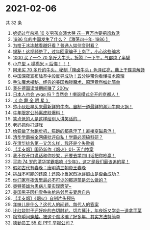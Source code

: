 # 2021-02-06

共 32 条

<!-- BEGIN -->
<!-- 最后更新时间 Sat Feb 06 2021 23:08:06 GMT+0800 (CST) -->

1. [奶奶过年杀鸡 10 岁男孩崩溃大哭
   花一百万也要把鸡救活](https://www.zhihu.com/zvideo/1340641254577709058)
2. [1986 年的中国发生了什么？【激荡四十年· 1986
   】](https://www.zhihu.com/zvideo/1341148019329372160)
3. [为啥王冰冰越看越好看？普通人如何变耐看？](https://www.zhihu.com/zvideo/1341411925465538560)
4. [揭秘！这视频绝了，过年回家骗子上岗了，小心这些骗术](https://www.zhihu.com/zvideo/1341421826631712768)
5. [1000 买了一个 70
   多斤大牛头，折腾了一下午，气都烧了半罐](https://www.zhihu.com/zvideo/1340964952849444864)
6. [小户型 + 榻榻米 = 后悔！！！](https://www.zhihu.com/zvideo/1341382444793184256)
7. [阿米买 70
   多斤的牛头，秘制「辣卤牛头」色泽红亮，蘸上干碟真解馋](https://www.zhihu.com/zvideo/1341329555370598400)
8. [中国深夜宣布陆基中段反导成功！五分钟带你看懂技术原理](https://www.zhihu.com/zvideo/1341269230529077248)
9. [手法魔术揭秘，经典的美国枷锁魔术，原理竟然如此简单](https://www.zhihu.com/zvideo/1341091861814054912)
10. [我在德国读博期间赚了 200w](https://www.zhihu.com/zvideo/1340960801528705025)
11. [日本人也会 yygq
    吗？当然会！嘲讽模式全开的京都人！](https://www.zhihu.com/zvideo/1341433641394733056)
12. [《 恋 舞 全 明 星 》](https://www.zhihu.com/zvideo/1341490437908017152)
13. [帅小伙赶早买来最新鲜的牛肉，自制一道最鲜的潮汕牛肉火锅！](https://www.zhihu.com/zvideo/1341361079767879680)
14. [牛年限定公孙离皮肤爆料！](https://www.zhihu.com/zvideo/1341484613341040640)
15. [笑点低的人是这样给别人讲笑话的...](https://www.zhihu.com/zvideo/1339989367876808704)
16. [老妈抓你打游戏](https://www.zhihu.com/zvideo/1340087771613184000)
17. [给猫做了台跑步机，猫跑的都悬浮了！直接变磁悬浮！](https://www.zhihu.com/zvideo/1341408581812527104)
18. [清华学霸被全网痛批评自私！学霸必须搞科研？](https://www.zhihu.com/zvideo/1341180660535554048)
19. [在清华排名第一又怎么样，我还是个失败者](https://www.zhihu.com/zvideo/1341076473483132928)
20. [【半支烟】国恐新作《烟火》01- 灭门惨案](https://www.zhihu.com/zvideo/1340548112952356864)
21. [我不仅开口说话和你吵架，还要去学四川话把你吵赢！](https://www.zhihu.com/zvideo/1341030324143337472)
22. [平均 74
    岁的清华学霸唱响《少年》，这才是我们最该追的星！](https://www.zhihu.com/zvideo/1341069364045574144)
23. [假如古代有春晚：唐明清三朝帝王春晚](https://www.zhihu.com/zvideo/1341009483498270721)
24. [挑战不可能的还原！还原小当家烈冰鲜鲷山是否会成功？](https://www.zhihu.com/zvideo/1340834090950635520)
25. [你们家年夜饭里最必不可少的那道菜是怎么做的？](https://www.zhihu.com/zvideo/1341091331238842369)
26. [奥特英雄为患病儿童实现愿望~](https://www.zhihu.com/zvideo/1341038934114140160)
27. [美国男子因扫雪争执枪杀邻居夫妻后自杀](https://www.zhihu.com/zvideo/1341000800760426496)
28. [【半支烟】《烟火》自制片头预告](https://www.zhihu.com/zvideo/1340535704863031296)
29. [年味儿是什么？这代人的问题，每代人的答案](https://www.zhihu.com/zvideo/1340981025904705536)
30. [比红烧肘子还好吃的白切肘花，切片蘸汁，年夜饭又学会一道拿手菜](https://www.zhihu.com/zvideo/1340968438567813120)
31. [棉签瞬间穿越，被这个魔术骗了好多年，其实方法特简单](https://www.zhihu.com/zvideo/1340723948884123648)
32. [德勤员工 55 页 PPT 举报公司？](https://www.zhihu.com/zvideo/1340776484370432000)

<!-- END -->
